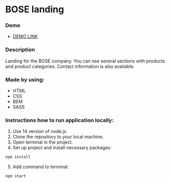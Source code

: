  # BOSE landing
 
 ### Demo

- [DEMO LINK](https://shyptia.github.io/bose_landing/)
 
### Description

Landing for the BOSE company. You can see several sections with products and product categories. Contact information is also available.

### Made by using:

- HTML   
- CSS
- BEM
- SASS

### Instructions how to run application locally:

1. Use 14 version of node.js.
2. Clone the repository to your local machine.
3. Open terminal in the project.
4. Set up project and install necessary packages:
```bash 
npm install
```
5. Add command to terminal:
```bash 
npm start
```
